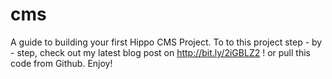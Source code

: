 # cms

A guide to building your first Hippo CMS Project. To to this project step - by - step, check out my latest blog post on http://bit.ly/2iGBLZ2 !
or pull this code from Github. Enjoy!
